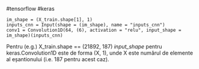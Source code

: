 #tensorflow #keras 

	im_shape = (X_train.shape[1], 1)
	inputs_cnn = Input(shape = (im_shape), name = "inputs_cnn")
	conv1 = Convolution1D(64, (6), activation = "relu", input_shape = im_shape)(inputs_cnn)

Pentru (e.g.) X_train.shape == (21892, 187)
*input_shape* pentru keras.Convolution1D este de forma (X, 1), unde X este numărul de elemente al eșantionului (i.e. 187 pentru acest caz).
